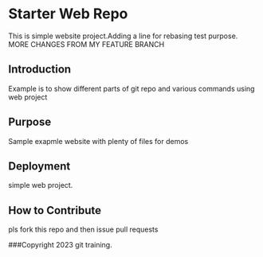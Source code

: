 # Starter Web Repo

This is simple website project.Adding a line for rebasing test purpose.
MORE CHANGES FROM MY FEATURE BRANCH 

## Introduction

Example is to show different parts of git repo and various commands using web  project

## Purpose

Sample  exapmle website with plenty of files for demos

## Deployment

simple web project.

## How to Contribute
 pls fork this repo and then issue pull requests

###Copyright
2023 git training.